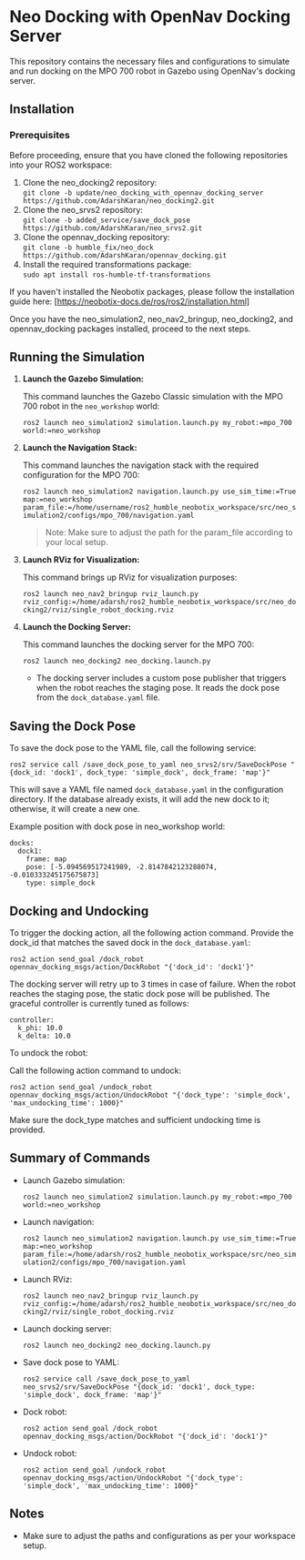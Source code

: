 # Neo Docking with OpenNav Docking Server

This repository contains the necessary files and configurations to simulate and run docking on the MPO 700 robot in Gazebo using OpenNav's docking server.

## Installation

### Prerequisites

Before proceeding, ensure that you have cloned the following repositories into your ROS2 workspace:

   1. Clone the neo_docking2 repository:<br>
      `git clone -b update/neo_docking_with_opennav_docking_server https://github.com/AdarshKaran/neo_docking2.git`
   2. Clone the neo_srvs2 repository:<br>
      `git clone -b added_service/save_dock_pose https://github.com/AdarshKaran/neo_srvs2.git`
   3. Clone the opennav_docking repository:<br>
      `git clone -b humble_fix/neo_dock https://github.com/AdarshKaran/opennav_docking.git`<br>
   4. Install the required transformations package:<br>
      `sudo apt install ros-humble-tf-transformations`

      
If you haven't installed the Neobotix packages, please follow the installation guide here: [https://neobotix-docs.de/ros/ros2/installation.html]<br>

Once you have the neo_simulation2, neo_nav2_bringup, neo_docking2, and opennav_docking packages installed, proceed to the next steps.

## Running the Simulation

1. **Launch the Gazebo Simulation:**

   This command launches the Gazebo Classic simulation with the MPO 700 robot in the `neo_workshop` world:

   `ros2 launch neo_simulation2 simulation.launch.py my_robot:=mpo_700 world:=neo_workshop`

2. **Launch the Navigation Stack:**

   This command launches the navigation stack with the required configuration for the MPO 700:

   `ros2 launch neo_simulation2 navigation.launch.py use_sim_time:=True map:=neo_workshop param_file:=/home/username/ros2_humble_neobotix_workspace/src/neo_simulation2/configs/mpo_700/navigation.yaml`

   > Note: Make sure to adjust the path for the param_file according to your local setup.

3. **Launch RViz for Visualization:**

   This command brings up RViz for visualization purposes:

   `ros2 launch neo_nav2_bringup rviz_launch.py rviz_config:=/home/adarsh/ros2_humble_neobotix_workspace/src/neo_docking2/rviz/single_robot_docking.rviz`

4. **Launch the Docking Server:**

   This command launches the docking server for the MPO 700:

   `ros2 launch neo_docking2 neo_docking.launch.py`

   - The docking server includes a custom pose publisher that triggers when the robot reaches the staging pose. It reads the dock pose from the `dock_database.yaml` file.

## Saving the Dock Pose

To save the dock pose to the YAML file, call the following service:

   `ros2 service call /save_dock_pose_to_yaml neo_srvs2/srv/SaveDockPose "{dock_id: 'dock1', dock_type: 'simple_dock', dock_frame: 'map'}"`

This will save a YAML file named `dock_database.yaml` in the configuration directory. If the database already exists, it will add the new dock to it; otherwise, it will create a new one.

Example position with dock pose in neo_workshop world:

```
docks:
  dock1:
    frame: map
    pose: [-5.094569517241989, -2.8147842123288074, -0.010333245175675873]
    type: simple_dock
```

## Docking and Undocking

To trigger the docking action, all the following action command. Provide the dock_id that matches the saved dock in the `dock_database.yaml`:

   `ros2 action send_goal /dock_robot opennav_docking_msgs/action/DockRobot "{'dock_id': 'dock1'}"`

The docking server will retry up to 3 times in case of failure. When the robot reaches the staging pose, the static dock pose will be published.
The graceful controller is currently tuned as follows:

```
controller:
  k_phi: 10.0
  k_delta: 10.0
```

To undock the robot:

Call the following action command to undock:

   `ros2 action send_goal /undock_robot opennav_docking_msgs/action/UndockRobot "{'dock_type': 'simple_dock', 'max_undocking_time': 1000}"`

Make sure the dock_type matches and sufficient undocking time is provided.

## Summary of Commands

- Launch Gazebo simulation:

   `ros2 launch neo_simulation2 simulation.launch.py my_robot:=mpo_700 world:=neo_workshop`

- Launch navigation:

   `ros2 launch neo_simulation2 navigation.launch.py use_sim_time:=True map:=neo_workshop param_file:=/home/adarsh/ros2_humble_neobotix_workspace/src/neo_simulation2/configs/mpo_700/navigation.yaml`

- Launch RViz:

   `ros2 launch neo_nav2_bringup rviz_launch.py rviz_config:=/home/adarsh/ros2_humble_neobotix_workspace/src/neo_docking2/rviz/single_robot_docking.rviz`

- Launch docking server:

   `ros2 launch neo_docking2 neo_docking.launch.py`

- Save dock pose to YAML:

   `ros2 service call /save_dock_pose_to_yaml neo_srvs2/srv/SaveDockPose "{dock_id: 'dock1', dock_type: 'simple_dock', dock_frame: 'map'}"`

- Dock robot:

   `ros2 action send_goal /dock_robot opennav_docking_msgs/action/DockRobot "{'dock_id': 'dock1'}"`

- Undock robot:

   `ros2 action send_goal /undock_robot opennav_docking_msgs/action/UndockRobot "{'dock_type': 'simple_dock', 'max_undocking_time': 1000}"`

## Notes

- Make sure to adjust the paths and configurations as per your workspace setup.
